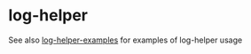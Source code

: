 log-helper
==========

See also [log-helper-examples](https://github.com/dmerkushov/log-helper-examples) for examples of log-helper usage
